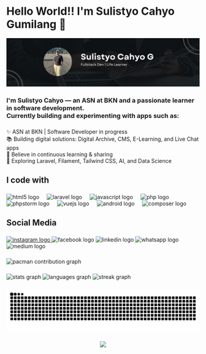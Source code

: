 <h1 align="left">Hello World!! I'm Sulistyo Cahyo Gumilang 👋</h1>

![Sulistyo Cahyo](img/cahyop.png)

###

<h3 align="left">I'm Sulistyo Cahyo — an ASN at BKN and a passionate learner in software development.  <br>Currently building and experimenting with apps such as:</h3>

###

<p align="left">✨ ASN at BKN | Software Developer in progress<br>📚 Building digital solutions: Digital Archive, CMS, E-Learning, and Live Chat apps<br>🎯 Believe in continuous learning & sharing<br>🎲 Exploring Laravel, Filament, Tailwind CSS, AI, and Data Science</p>

###

<h2 align="left">I code with</h2>

###

<div align="left">
  <img src="https://cdn.jsdelivr.net/gh/devicons/devicon/icons/html5/html5-original.svg" height="40" alt="html5 logo"  />
  <img width="12" />
  <img src="https://cdn.jsdelivr.net/gh/devicons/devicon/icons/laravel/laravel-original.svg" height="40" alt="laravel logo"  />
  <img width="12" />
  <img src="https://cdn.jsdelivr.net/gh/devicons/devicon/icons/javascript/javascript-original.svg" height="40" alt="javascript logo"  />
  <img width="12" />
  <img src="https://cdn.jsdelivr.net/gh/devicons/devicon/icons/php/php-original.svg" height="40" alt="php logo"  />
  <img width="12" />
  <img src="https://cdn.jsdelivr.net/gh/devicons/devicon/icons/phpstorm/phpstorm-original.svg" height="40" alt="phpstorm logo"  />
  <img width="12" />
  <img src="https://cdn.jsdelivr.net/gh/devicons/devicon/icons/vuejs/vuejs-original.svg" height="40" alt="vuejs logo"  />
  <img width="12" />
  <img src="https://cdn.jsdelivr.net/gh/devicons/devicon/icons/android/android-original.svg" height="40" alt="android logo"  />
  <img width="12" />
  <img src="https://cdn.jsdelivr.net/gh/devicons/devicon/icons/composer/composer-original.svg" height="40" alt="composer logo"  />
</div>

###

<h2 align="left">Social Media</h2>

###

<div align="left">
  <a href="sulistyoocahyo" target="_blank">
    <img src="https://raw.githubusercontent.com/maurodesouza/profile-readme-generator/master/src/assets/icons/social/instagram/default.svg" width="52" height="40" alt="instagram logo"  />
  </a>
  <img src="https://raw.githubusercontent.com/maurodesouza/profile-readme-generator/master/src/assets/icons/social/facebook/default.svg" width="52" height="40" alt="facebook logo"  />
  <img src="https://raw.githubusercontent.com/maurodesouza/profile-readme-generator/master/src/assets/icons/social/linkedin/default.svg" width="52" height="40" alt="linkedin logo"  />
  <img src="https://raw.githubusercontent.com/maurodesouza/profile-readme-generator/master/src/assets/icons/social/whatsapp/default.svg" width="52" height="40" alt="whatsapp logo"  />
  <img src="https://raw.githubusercontent.com/maurodesouza/profile-readme-generator/master/src/assets/icons/social/medium/default.svg" width="52" height="40" alt="medium logo"  />
</div>

###

<picture>
  <source media="(prefers-color-scheme: dark)" srcset="https://raw.githubusercontent.com/cahy00/cahy00/output/pacman-contribution-graph-dark.svg">
  <source media="(prefers-color-scheme: light)" srcset="https://raw.githubusercontent.com/cahy00/cahy00/output/pacman-contribution-graph.svg">
  <img alt="pacman contribution graph" src="https://raw.githubusercontent.com/cahy00/cahy00/output/pacman-contribution-graph.svg">
</picture>

###

<div align="left">
  <img src="https://github-readme-stats.vercel.app/api?username=cahy00&hide_title=false&hide_rank=false&show_icons=true&include_all_commits=true&count_private=true&disable_animations=false&theme=github_dark&locale=en&hide_border=false&order=1" height="150" alt="stats graph"  />
  <img src="https://github-readme-stats.vercel.app/api/top-langs?username=cahy00&locale=en&hide_title=false&layout=compact&card_width=320&langs_count=5&theme=github_dark&hide_border=false&order=2" height="150" alt="languages graph"  />
  <img src="https://streak-stats.demolab.com?user=cahy00&locale=en&mode=daily&theme=github_dark&hide_border=false&border_radius=5&order=3" height="150" alt="streak graph"  />
</div>

###

<img src="https://raw.githubusercontent.com/cahy00/cahy00/output/snake.svg" alt="Snake animation" />

###

<div align="center">
  <img src="https://visitor-badge.laobi.icu/badge?page_id=cahy00.cahy00&"  />
</div>

###
